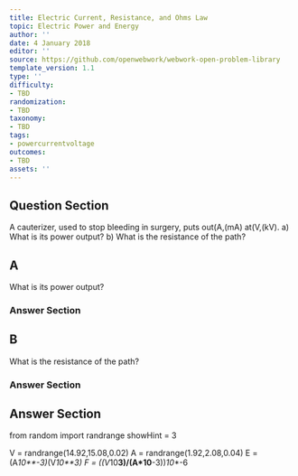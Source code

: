```yaml
---
title: Electric Current, Resistance, and Ohms Law
topic: Electric Power and Energy
author: ''
date: 4 January 2018
editor: ''
source: https://github.com/openwebwork/webwork-open-problem-library
template_version: 1.1
type: ''
difficulty:
- TBD
randomization:
- TBD
taxonomy:
- TBD
tags:
- powercurrentvoltage
outcomes:
- TBD
assets: ''
---
```


## Question Section 

A cauterizer, used to stop bleeding in surgery, puts out(A,(mA) at(V,(kV).
a) What is its power output?
b) What is the resistance of the path?

## A
What is its power output?
### Answer Section
## B
What is the resistance of the path?
### Answer Section


## Answer Section

from random import randrange
showHint = 3


V = randrange(14.92,15.08,0.02)
A = randrange(1.92,2.08,0.04)
E = (A*10**-3)*(V*10**3)
F = ((V*10**3)/(A*10**-3))*10**-6